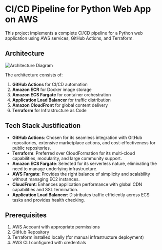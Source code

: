 # CI/CD Pipeline for Python Web App on AWS

This project implements a complete CI/CD pipeline for a Python web application using AWS services, GitHub Actions, and Terraform.

## Architecture

![Architecture Diagram](https://via.placeholder.com/800x400.png?text=CI/CD+Architecture+Diagram)

The architecture consists of:
1. **GitHub Actions** for CI/CD automation
2. **Amazon ECR** for Docker image storage
3. **Amazon ECS Fargate** for container orchestration
4. **Application Load Balancer** for traffic distribution
5. **Amazon CloudFront** for global content delivery
6. **Terraform** for Infrastructure as Code

## Tech Stack Justification

- **GitHub Actions**: Chosen for its seamless integration with GitHub repositories, extensive marketplace actions, and cost-effectiveness for public repositories.
- **Terraform**: Preferred over CloudFormation for its multi-cloud capabilities, modularity, and large community support.
- **Amazon ECS Fargate**: Selected for its serverless nature, eliminating the need to manage underlying infrastructure.
- **AWS Fargate**: Provides the right balance of simplicity and scalability without managing EC2 instances.
- **CloudFront**: Enhances application performance with global CDN capabilities and SSL termination.
- **Application Load Balancer**: Distributes traffic efficiently across ECS tasks and provides health checking.

## Prerequisites

1. AWS Account with appropriate permissions
2. GitHub Repository
3. Terraform installed locally (for manual infrastructure deployment)
4. AWS CLI configured with credentials

